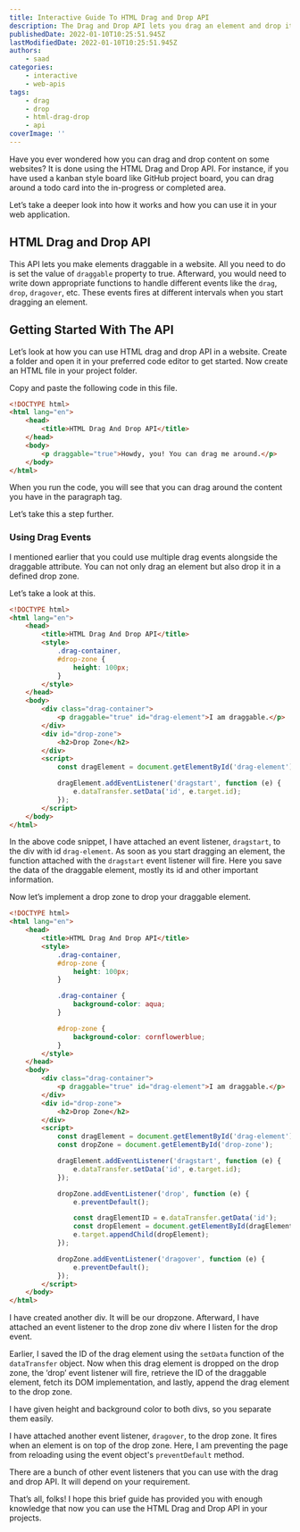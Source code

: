 ```yaml
---
title: Interactive Guide To HTML Drag and Drop API
description: The Drag and Drop API lets you drag an element and drop it in a particular zone. In this piece, I have explained the working of drag and drop API and how you can use it to build apps.
publishedDate: 2022-01-10T10:25:51.945Z
lastModifiedDate: 2022-01-10T10:25:51.945Z
authors:
    - saad
categories:
    - interactive
    - web-apis
tags:
    - drag
    - drop
    - html-drag-drop
    - api
coverImage: ''
---
```


<Lead>

Have you ever wondered how you can drag and drop content on some websites? It is done using the HTML Drag and Drop API. For instance, if you have used a kanban style board like GitHub project board, you can drag around a todo card into the in-progress or completed area.

</Lead>

Let’s take a deeper look into how it works and how you can use it in your web application.

## HTML Drag and Drop API

This API lets you make elements draggable in a website. All you need to do is set the value of `draggable` property to true. Afterward, you would need to write down appropriate functions to handle different events like the `drag`, `drop`, `dragover`, etc. These events fires at different intervals when you start dragging an element.

## Getting Started With The API

Let’s look at how you can use HTML drag and drop API in a website. Create a folder and open it in your preferred code editor to get started. Now create an HTML file in your project folder.

Copy and paste the following code in this file.

```html
<!DOCTYPE html>
<html lang="en">
	<head>
		<title>HTML Drag And Drop API</title>
	</head>
	<body>
		<p draggable="true">Howdy, you! You can drag me around.</p>
	</body>
</html>
```

When you run the code, you will see that you can drag around the content you have in the paragraph tag.

<LearnDragAndDrop showDraggable />

Let’s take this a step further.

### Using Drag Events

I mentioned earlier that you could use multiple drag events alongside the draggable attribute. You can not only drag an element but also drop it in a defined drop zone.

Let’s take a look at this.

```html
<!DOCTYPE html>
<html lang="en">
	<head>
		<title>HTML Drag And Drop API</title>
		<style>
			.drag-container,
			#drop-zone {
				height: 100px;
			}
		</style>
	</head>
	<body>
		<div class="drag-container">
			<p draggable="true" id="drag-element">I am draggable.</p>
		</div>
		<div id="drop-zone">
			<h2>Drop Zone</h2>
		</div>
		<script>
			const dragElement = document.getElementById('drag-element');

			dragElement.addEventListener('dragstart', function (e) {
				e.dataTransfer.setData('id', e.target.id);
			});
		</script>
	</body>
</html>
```

In the above code snippet, I have attached an event listener, `dragstart`, to the div with id `drag-element`. As soon as you start dragging an element, the function attached with the `dragstart` event listener will fire. Here you save the data of the draggable element, mostly its id and other important information.

Now let’s implement a drop zone to drop your draggable element.

```html
<!DOCTYPE html>
<html lang="en">
	<head>
		<title>HTML Drag And Drop API</title>
		<style>
			.drag-container,
			#drop-zone {
				height: 100px;
			}

			.drag-container {
				background-color: aqua;
			}

			#drop-zone {
				background-color: cornflowerblue;
			}
		</style>
	</head>
	<body>
		<div class="drag-container">
			<p draggable="true" id="drag-element">I am draggable.</p>
		</div>
		<div id="drop-zone">
			<h2>Drop Zone</h2>
		</div>
		<script>
			const dragElement = document.getElementById('drag-element');
			const dropZone = document.getElementById('drop-zone');

			dragElement.addEventListener('dragstart', function (e) {
				e.dataTransfer.setData('id', e.target.id);
			});

			dropZone.addEventListener('drop', function (e) {
				e.preventDefault();

				const dragElementID = e.dataTransfer.getData('id');
				const dropElement = document.getElementById(dragElementID);
				e.target.appendChild(dropElement);
			});

			dropZone.addEventListener('dragover', function (e) {
				e.preventDefault();
			});
		</script>
	</body>
</html>
```

I have created another div. It will be our dropzone. Afterward, I have attached an event listener to the drop zone div where I listen for the drop event.

Earlier, I saved the ID of the drag element using the `setData` function of the `dataTransfer` object. Now when this drag element is dropped on the drop zone, the ‘drop’ event listener will fire, retrieve the ID of the draggable element, fetch its DOM implementation, and lastly, append the drag element to the drop zone.

I have given height and background color to both divs, so you separate them easily.

I have attached another event listener, `dragover`, to the drop zone. It fires when an element is on top of the drop zone. Here, I am preventing the page from reloading using the event object's `preventDefault` method.

<LearnDragAndDrop showDragAndDrop />

There are a bunch of other event listeners that you can use with the drag and drop API. It will depend on your requirement.

That’s all, folks! I hope this brief guide has provided you with enough knowledge that now you can use the HTML Drag and Drop API in your projects.
